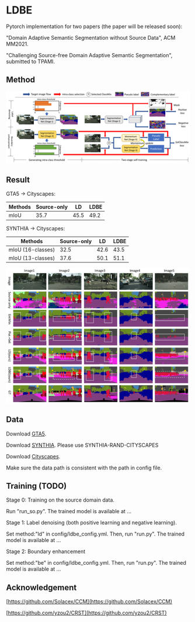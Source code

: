 # LDBE
Pytorch implementation for two papers (the paper will be released soon):

"Domain Adaptive Semantic Segmentation without Source Data", ACM MM2021.

"Challenging Source-free Domain Adaptive Semantic Segmentation", submitted to TPAMI.

## Method

![](img/main1.png)


## Result
GTA5 -> Cityscapes:

|  Methods| Source-only | LD | LDBE |
|  ----  | ----  |----|----|
| mIoU | 35.7 | 45.5 | 49.2 |

SYNTHIA -> Cityscapes:

|  Methods   | Source-only | LD | LDBE |
|  ----  | ----  |----|----|
| mIoU (16-classes)  | 32.5 | 42.6 | 43.5 |
| mIoU (13-classes)  | 37.6 | 50.1 | 51.1 |

![](img/visual.png)

## Data

Download [GTA5](https://download.visinf.tu-darmstadt.de/data/from_games/).

Download [SYNTHIA](http://synthia-dataset.net/). Please use SYNTHIA-RAND-CITYSCAPES

Download [Cityscapes](https://www.cityscapes-dataset.com/).

Make sure the data path is consistent with the path in config file.


## Training (TODO)

Stage 0: Training on the source domain data.

Run "run_so.py". The trained model is available at ...

Stage 1: Label denoising (both positive learning and negative learning).

Set method:"ld" in config/ldbe_config.yml. Then, run "run.py". The trained model is available at ...

Stage 2: Boundary enhancement

Set method:"be" in config/ldbe_config.yml. Then, run "run.py". The trained model is available at ...

## Acknowledgement

[https://github.com/Solacex/CCM](https://github.com/Solacex/CCM)

[https://github.com/yzou2/CRST](https://github.com/yzou2/CRST)
